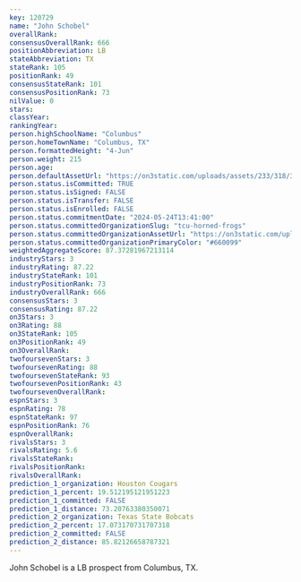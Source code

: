 ```yaml
---
key: 120729
name: "John Schobel"
overallRank: 
consensusOverallRank: 666
positionAbbreviation: LB
stateAbbreviation: TX
stateRank: 105
positionRank: 49
consensusStateRank: 101
consensusPositionRank: 73
nilValue: 0
stars: 
classYear: 
rankingYear: 
person.highSchoolName: "Columbus"
person.homeTownName: "Columbus, TX"
person.formattedHeight: "4-Jun"
person.weight: 215
person.age: 
person.defaultAssetUrl: "https://on3static.com/uploads/assets/233/318/318233.png"
person.status.isCommitted: TRUE
person.status.isSigned: FALSE
person.status.isTransfer: FALSE
person.status.isEnrolled: FALSE
person.status.commitmentDate: "2024-05-24T13:41:00"
person.status.committedOrganizationSlug: "tcu-horned-frogs"
person.status.committedOrganizationAssetUrl: "https://on3static.com/uploads/assets/773/214/214773.svg"
person.status.committedOrganizationPrimaryColor: "#660099"
weightedAggregateScore: 87.37281967213114
industryStars: 3
industryRating: 87.22
industryStateRank: 101
industryPositionRank: 73
industryOverallRank: 666
consensusStars: 3
consensusRating: 87.22
on3Stars: 3
on3Rating: 88
on3StateRank: 105
on3PositionRank: 49
on3OverallRank: 
twofoursevenStars: 3
twofoursevenRating: 88
twofoursevenStateRank: 93
twofoursevenPositionRank: 43
twofoursevenOverallRank: 
espnStars: 3
espnRating: 78
espnStateRank: 97
espnPositionRank: 76
espnOverallRank: 
rivalsStars: 3
rivalsRating: 5.6
rivalsStateRank: 
rivalsPositionRank: 
rivalsOverallRank: 
prediction_1_organization: Houston Cougars
prediction_1_percent: 19.512195121951223
prediction_1_committed: FALSE
prediction_1_distance: 73.20763380350071
prediction_2_organization: Texas State Bobcats
prediction_2_percent: 17.073170731707318
prediction_2_committed: FALSE
prediction_2_distance: 85.82126658787321
---
```

John Schobel is a LB prospect from Columbus, TX.
